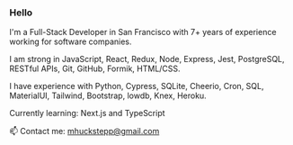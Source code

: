 ### Hello

I'm a Full-Stack Developer in San Francisco with 7+ years of experience working for software companies.

I am strong in JavaScript, React, Redux, Node, Express, Jest,  PostgreSQL, RESTful APIs, Git, GitHub, Formik, HTML/CSS.

I have experience with Python, Cypress, SQLite, Cheerio, Cron, SQL, MaterialUI, Tailwind, Bootstrap, lowdb, Knex, Heroku.

Currently learning: Next.js and TypeScript

📫  Contact me: mhuckstepp@gmail.com
